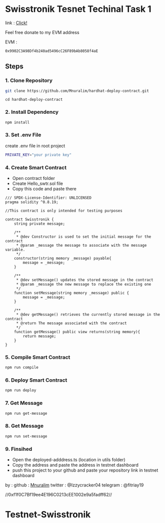 # Swisstronik Tesnet Techinal Task 1

link : [Click!](https://www.swisstronik.com/testnet2/dashboard)

Feel free donate to my EVM address

EVM :

```bash
0x9902C3A98Df4b240ad5496cC26F89bAb8058f4aE
```

## Steps

### 1. Clone Repository

```bash
git clone https://github.com/Mnuralim/hardhat-deploy-contract.git
```

```
cd hardhat-deploy-contract
```

### 2. Install Dependency

```bash
npm install
```

### 3. Set .env File

create .env file in root project

```bash
PRIVATE_KEY="your private key"
```

### 4. Create Smart Contract

- Open contract folder
- Create Hello_swtr.sol file
- Copy this code and paste there

```
/// SPDX-License-Identifier: UNLICENSED
pragma solidity ^0.8.19;

//This contract is only intended for testing purposes

contract Swisstronik {
    string private message;

    /**
     * @dev Constructor is used to set the initial message for the contract
     * @param _message the message to associate with the message variable.
     */
    constructor(string memory _message) payable{
        message = _message;
    }

    /**
     * @dev setMessage() updates the stored message in the contract
     * @param _message the new message to replace the existing one
     */
    function setMessage(string memory _message) public {
        message = _message;
    }

    /**
     * @dev getMessage() retrieves the currently stored message in the contract
     * @return The message associated with the contract
     */
    function getMessage() public view returns(string memory){
        return message;
    }
}
```

### 5. Compile Smart Contract

```bash
npm run compile
```

### 6. Deploy Smart Contract

```bash
npm run deploy
```

### 7. Get Message

```bash
npm run get-message
```

### 8. Get Message

```bash
npm run set-message
```

### 9. Finsihed

- Open the deployed-adddress.ts (location in utils folder)
- Copy the address and paste the address in testnet dashboard
- push this project to your github and paste your repository link in testnet dashboard

by :
github : [Mnuralim](https://github.com/Mnuralim)
twitter : @Izzycracker04
telegram : @fitriay19

//0xf1f0C7Bf19ee4E196C0213cEE1002e9a5fadff62//
# Testnet-Swisstronik
